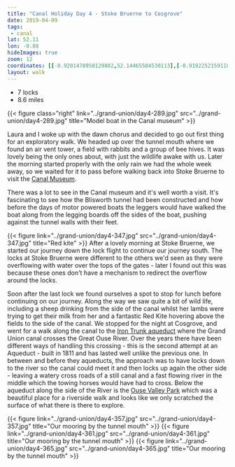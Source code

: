 ```yaml
---
title: "Canal Holiday Day 4 - Stoke Bruerne to Cosgrove"
date: 2019-04-09
tags: 
 - canal
lat: 52.11
lon: -0.88
hideImages: true
zoom: 12
coordinates: [[-0.9201478958129882,52.14465584530113],[-0.9192252159118652,52.144129124993185],[-0.9170365333557129,52.143562893713806],[-0.916435718536377,52.1433390328501],[-0.9148049354553224,52.14211436232609],[-0.9144186973571776,52.14161394962463],[-0.9140539169311522,52.14090282716611],[-0.9134960174560547,52.14015218558613],[-0.9122514724731445,52.13923032774107],[-0.910170078277588,52.13867720387559],[-0.909290313720703,52.13803188401771],[-0.9085607528686522,52.1369124294351],[-0.9079170227050781,52.13600367502641],[-0.9070801734924315,52.13477880279409],[-0.9062004089355469,52.133593410501724],[-0.904848575592041,52.13272410277387],[-0.9038829803466797,52.13214455486486],[-0.900578498840332,52.130945920496835],[-0.8981966972351073,52.12995801078738],[-0.8971238136291503,52.12918083975539],[-0.896008014678955,52.128127026873564],[-0.8952569961547852,52.12731030474753],[-0.8931112289428711,52.1266253004539],[-0.8913516998291016,52.125953459091306],[-0.8897638320922852,52.12561094783172],[-0.8880257606506348,52.12554507997999],[-0.8873391151428223,52.125347475840634],[-0.8865666389465332,52.124860048550474],[-0.8862447738647461,52.124359442000284],[-0.8865237236022949,52.12343725731847],[-0.8890771865844727,52.12214616670483],[-0.890343189239502,52.12044661285538],[-0.8904504776000975,52.11978785362519],[-0.8901286125183105,52.11906320722642],[-0.8888626098632812,52.1179959792604],[-0.888218879699707,52.117442591736705],[-0.8879184722900391,52.11642803009987],[-0.8879184722900391,52.115426621944486],[-0.8878326416015624,52.11443836815832],[-0.8874034881591797,52.113819051286036],[-0.8860301971435547,52.11283076186275],[-0.8869528770446777,52.105701251825955],[-0.8869099617004395,52.10535858492574],[-0.8855366706848145,52.10384291128771],[-0.8813953399658203,52.100758685878304],[-0.8787345886230469,52.09926921860792],[-0.8759880065917969,52.098372878048906],[-0.8727049827575684,52.09735788243505],[-0.8715462684631348,52.0970151514275],[-0.8672761917114258,52.09676469248748],[-0.8636713027954102,52.09565738348024],[-0.8626627922058105,52.09528827436982],[-0.8603882789611816,52.09342949993746],[-0.860002040863037,52.09307355557291],[-0.8599376678466796,52.09250667535191],[-0.8607101440429688,52.0913728933014],[-0.861053466796875,52.08971171873324],[-0.8601522445678711,52.087879081390774],[-0.8589935302734375,52.08678473687108],[-0.8579635620117188,52.08603318352452],[-0.857234001159668,52.08583540422439],[-0.8503246307373047,52.08537391578191],[-0.8494019508361815,52.0852025045735],[-0.8485865592956543,52.08491242256714],[-0.844799280166626,52.08284883024312],[-0.8445203304290771,52.08228182011483],[-0.8446061611175537,52.081879634145444],[-0.8451211452484131,52.08124667839476],[-0.8453464508056641,52.080811516109314],[-0.8453035354614258,52.080158764726164],[-0.8449387550354004,52.079611501159526],[-0.8442413806915283,52.07863564104193],[-0.8441877365112305,52.07812132780058],[-0.8445417881011963,52.07731028334133],[-0.8446598052978516,52.07684211275853]]
layout: walk
---
```


- 7 locks
- 8.6 miles

{{< figure class="right" link="../grand-union/day4-289.jpg" src="../grand-union/day4-289.jpg" title="Model boat in the Canal museum" >}}

Laura and I woke up with the dawn chorus and decided to go out first thing for an exploratory walk.  We headed up over the tunnel mouth where we found an air vent tower, a field with rabbits and a group of bee hives. It was lovely being the only ones about, with just the wildlife awake with us. Later the morning started properly with the only rain we had the whole week away, so we waited for it to pass before walking back into Stoke Bruerne to visit the [Canal Museum](https://canalrivertrust.org.uk/places-to-visit/stoke-bruerne).

There was a lot to see in the Canal museum and it's well worth a visit.  It's fascinating to see how the Blisworth tunnel had been constructed and how before the days of motor powered boats the leggers would have walked the boat along from the legging boards off the sides of the boat, pushing against the tunnel walls with their feet.

{{< figure link="../grand-union/day4-347.jpg" src="../grand-union/day4-347.jpg" title="Red kite" >}}
After a lovely morning at Stoke Bruerne, we started our journey down the lock flight to continue our journey south.  The locks at Stoke Bruerne were different to the others we'd seen as they were overflowing with water over the tops of the gates - later I found out this was because these ones don't have a mechanism to redirect the overflow around the locks. 

Soon after the last lock we found ourselves a spot to stop for lunch before continuing on our journey. Along the way we saw quite a bit of wild life, including a sheep drinking from the side of the canal whilst her lambs were trying to get their milk from her and a fantastic Red Kite hovering above the fields to the side of the canal.
We stopped for the night at Cosgrove, and went for a walk along the canal to the [Iron Trunk aqueduct](http://transportheritage.com/find-heritage-locations.html?sobi2Task=sobi2Details&sobi2Id=860) where the Grand Union canal crosses the Great Ouse River.  Over the years there have been different ways of handling this crossing - this is the second attempt at an Aqueduct - built in 1811 and has lasted well unlike the previous one.  In between and before they aqueducts, the approach was to have locks down to the river so the canal could meet it and then locks up again the other side - leaving a watery cross roads of a still canal and a fast flowing river in the middle which the towing horses would have had to cross.  Below the aqueduct along the side of the River is the [Ouse Valley Park](https://www.theparkstrust.com/parks/ouse-valley-park) which was a beautiful place for a riverside walk and looks like we only scratched the surface of what there is there to explore.

{{< figure link="../grand-union/day4-357.jpg" src="../grand-union/day4-357.jpg" title="Our mooring by the tunnel mouth" >}}
{{< figure link="../grand-union/day4-361.jpg" src="../grand-union/day4-361.jpg" title="Our mooring by the tunnel mouth" >}}
{{< figure link="../grand-union/day4-365.jpg" src="../grand-union/day4-365.jpg" title="Our mooring by the tunnel mouth" >}}
